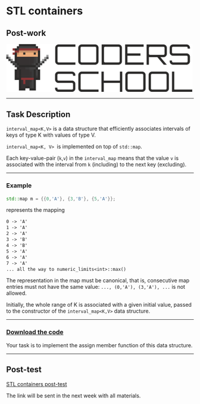 <!-- .slide: data-background="#111111" -->

# STL containers

## Post-work

<a href="https://coders.school">
    <img width="500" src="../img/coders_school_logo.png" alt="Coders School" class="plain">
</a>

___

## Task Description

`interval_map<K,V>` is a data structure that efficiently associates intervals of keys of type K with values of type V.

`interval_map<K, V> `is implemented on top of `std::map`.

Each key-value-pair (`k`,`v`) in the `interval_map` means that the value `v` is associated with the interval from `k` (including) to the next key (excluding).

___

### Example

```cpp
std::map m = {{0,'A'}, {3,'B'}, {5,'A'}};
```

represents the mapping

```text
0 -> 'A'
1 -> 'A'
2 -> 'A'
3 -> 'B'
4 -> 'B'
5 -> 'A'
6 -> 'A'
7 -> 'A'
... all the way to numeric_limits<int>::max()
```

The representation in the map must be canonical, that is, consecutive map entries must not have the same value: `..., (0,'A'), (3,'A'), ...` is not allowed.

Initially, the whole range of K is associated with a given initial value, passed to the constructor of the `interval_map<K,V>` data structure.

___

### [Download the code](https://replit.com/@ziobron/interval-map#main.cpp)

Your task is to implement the assign member function of this data structure.

___

## Post-test

[STL containers post-test](https://forms.gle/hSXkmHxrRrPBvsbT7)

The link will be sent in the next week with all materials.
